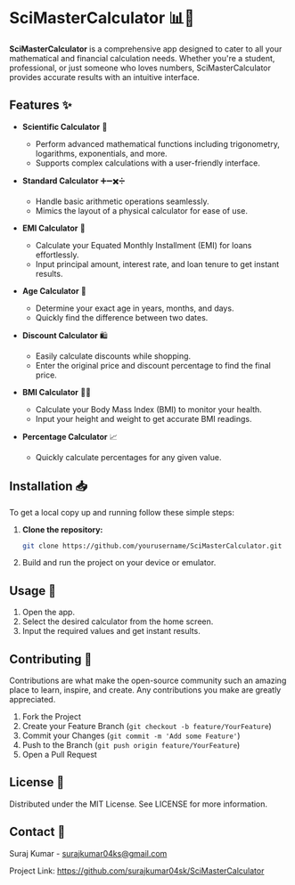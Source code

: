 # SciMasterCalculator 📊🔢

**SciMasterCalculator** is a comprehensive app designed to cater to all your mathematical and financial calculation needs. Whether you're a student, professional, or just someone who loves numbers, SciMasterCalculator provides accurate results with an intuitive interface.

## Features ✨

- **Scientific Calculator** 🧮
  - Perform advanced mathematical functions including trigonometry, logarithms, exponentials, and more.
  - Supports complex calculations with a user-friendly interface.

- **Standard Calculator** ➕➖✖️➗
  - Handle basic arithmetic operations seamlessly.
  - Mimics the layout of a physical calculator for ease of use.

- **EMI Calculator** 🏦
  - Calculate your Equated Monthly Installment (EMI) for loans effortlessly.
  - Input principal amount, interest rate, and loan tenure to get instant results.

- **Age Calculator** 🎂
  - Determine your exact age in years, months, and days.
  - Quickly find the difference between two dates.

- **Discount Calculator** 🛍️
  - Easily calculate discounts while shopping.
  - Enter the original price and discount percentage to find the final price.

- **BMI Calculator** 🏋️‍♂️
  - Calculate your Body Mass Index (BMI) to monitor your health.
  - Input your height and weight to get accurate BMI readings.

- **Percentage Calculator** 📈
  - Quickly calculate percentages for any given value.

## Installation 📥

To get a local copy up and running follow these simple steps:

1. **Clone the repository:**
   ```sh
   git clone https://github.com/yourusername/SciMasterCalculator.git


2. Build and run the project on your device or emulator.

## Usage 🚀
1. Open the app.
2. Select the desired calculator from the home screen.
3. Input the required values and get instant results.

## Contributing 🤝
Contributions are what make the open-source community such an amazing place to learn, inspire, and create. Any contributions you make are greatly appreciated.

1. Fork the Project
2. Create your Feature Branch (`git checkout -b feature/YourFeature`)
3. Commit your Changes (`git commit -m 'Add some Feature'`)
4. Push to the Branch (`git push origin feature/YourFeature`)
5. Open a Pull Request

## License 📄
Distributed under the MIT License. See LICENSE for more information.

## Contact 📧
Suraj Kumar - surajkumar04ks@gmail.com

Project Link: https://github.com/surajkumar04sk/SciMasterCalculator
